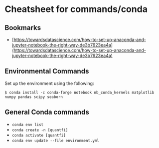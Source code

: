 # Cheatsheet for commands/conda

## Bookmarks

* [https://towardsdatascience.com/how-to-set-up-anaconda-and-jupyter-notebook-the-right-way-de3b7623ea4a](https://towardsdatascience.com/how-to-set-up-anaconda-and-jupyter-notebook-the-right-way-de3b7623ea4a)

## Environmental Commands

Set up the environment using the following:

    $ conda install -c conda-forge notebook nb_conda_kernels matplotlib numpy pandas scipy seaborn


## General Conda commands

* `conda env list`
* `conda create -n [quantfi]`
* `conda activate [quantfi]`
* `conda env update --file environment.yml`

